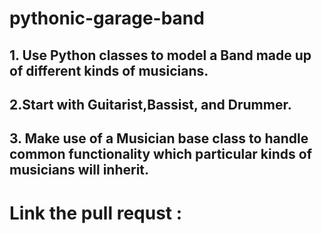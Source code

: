 # pythonic-garage-band
## 1. Use Python classes to model a Band made up of different kinds of musicians.
## 2.Start with Guitarist,Bassist, and Drummer. 
## 3. Make use of a Musician base class to handle common functionality which particular kinds of musicians will inherit.


# Link the pull requst :

